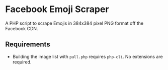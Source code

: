 # Facebook Emoji Scraper
A PHP script to scrape Emojis in 384x384 pixel PNG format off the Facebook CDN.  

## Requirements
 - Building the image list with `pull.php` requires `php-cli`. No extensions are required.  
